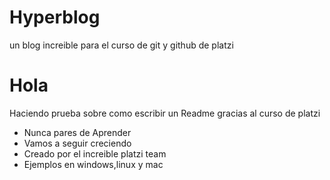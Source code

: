 # Hyperblog
un blog increible para el curso de git y github de platzi
 
# Hola
Haciendo prueba sobre como escribir un Readme gracias al curso de platzi
<ul>
<li>Nunca pares de Aprender</li>
<li>Vamos a seguir creciendo</li>
<li>Creado por el increible platzi team</li>
<li>Ejemplos en windows,linux y mac</li>
</ul>